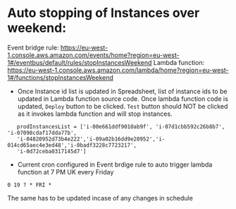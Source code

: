 # Auto stopping of Instances over weekend:

Event bridge rule: https://eu-west-1.console.aws.amazon.com/events/home?region=eu-west-1#/eventbus/default/rules/stopInstancesWeekend
Lambda function: https://eu-west-1.console.aws.amazon.com/lambda/home?region=eu-west-1#/functions/stopInstancesWeekend


- Once Instance id list is updated in Spreadsheet, list of instance ids to be updated in Lambda function source code. Once lambda function code is updated, `Deploy` button to be clicked. `Test` button should NOT be clicked as it invokes lambda function and will stop instances.
 ```
    prodInstancesList = ['i-00e661ddf9010ab9f', 'i-07d1cbb592c26b8b7', 'i-07098cdaf17dda77b',
    'i-04820952d73b4e222','i-09a02b16dd9e20952','i-014cd65aec4e3ed48','i-0badf3228c7723217',
    'i-0d72ceba0317145d7']
  ```
- Current cron configured in Event brdige rule to auto trigger lambda function at 7 PM UK every Friday
```
0 19 ? * FRI *
```
The same has to be updated incase of any changes in schedule 